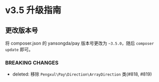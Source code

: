 # v3.5 升级指南

## 更改版本号

将 composer.json 的 yansongda/pay 版本号更改为 `~3.5.0`，随后 `composer update` 即可。

### BREAKING CHANGES

- deleted: 移除 `Pengxul\Pay\Direction\ArrayDirection` 类(#818, #819)
